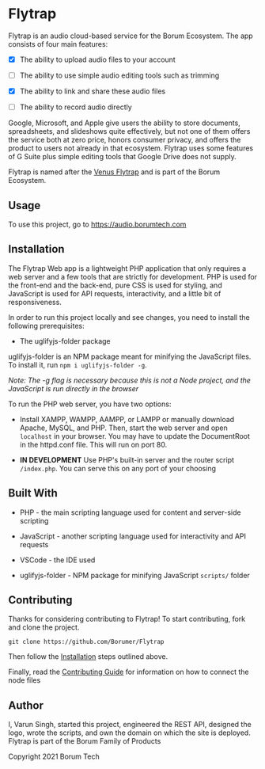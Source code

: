 # Flytrap

Flytrap is an audio cloud-based service for the Borum Ecosystem. The app consists of four main features:

 - [x] The ability to upload audio files to your account
 
 - [ ] The ability to use simple audio editing tools such as trimming
 
 - [x] The ability to link and share these audio files
 
 - [ ] The ability to record audio directly

Google, Microsoft, and Apple give users the ability to store documents, spreadsheets, and slideshows quite effectively, but not one of them offers the service both at zero price, honors consumer privacy, and offers the product to users not already in that ecosystem. Flytrap uses some features of G Suite plus simple editing tools that Google Drive does not supply.

Flytrap is named after the [Venus Flytrap](https://en.wikipedia.org/wiki/Venus_flytrap) and is part of the Borum Ecosystem.

## Usage

To use this project, go to https://audio.borumtech.com

## Installation

The Flytrap Web app is a lightweight PHP application that only requires a web server and a few tools that are strictly for development. PHP is used for the front-end and the back-end, pure CSS is used for styling, and JavaScript is used for API requests, interactivity, and a little bit of responsiveness. 

In order to run this project locally and see changes, you need to install the following prerequisites:

- The uglifyjs-folder package

uglifyjs-folder is an NPM package meant for minifying the JavaScript files. To install it, run `npm i uglifyjs-folder -g`.

_Note: The -g flag is necessary because this is not a Node project, and the JavaScript is run directly in the browser_

To run the PHP web server, you have two options:

- Install XAMPP, WAMPP, AAMPP, or LAMPP or manually download Apache, MySQL, and PHP. Then, start the web server and open `localhost` in your browser. You may have to update the DocumentRoot in the httpd.conf file. This will run on port 80. 

- **IN DEVELOPMENT** Use PHP's built-in server and the router script `/index.php`. You can serve this on any port of your choosing

## Built With

- PHP - the main scripting language used for content and server-side scripting

- JavaScript - another scripting language used for interactivity and API requests

- VSCode - the IDE used

- uglifyjs-folder - NPM package for minifying JavaScript `scripts/` folder

## Contributing

Thanks for considering contributing to Flytrap! To start contributing, fork and clone the project.

`git clone https://github.com/Borumer/Flytrap`

Then follow the [Installation](#Installation) steps outlined above.

Finally, read the [Contributing Guide](CONTRIBUTING.md) for information on how to connect the node files

## Author

I, Varun Singh, started this project, engineered the REST API, designed the logo, wrote the scripts, and own the domain on which the site is deployed. Flytrap is part of the Borum Family of Products

Copyright 2021 Borum Tech
